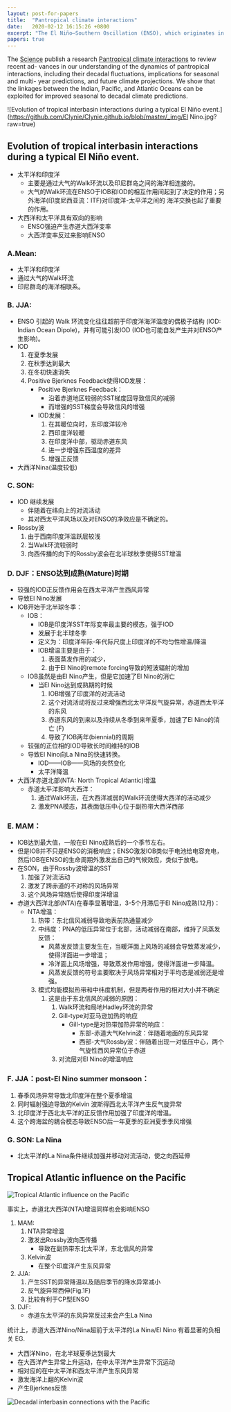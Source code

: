 ```yaml
---
layout: post-for-papers
title:  "Pantropical climate interactions"
date:   2020-02-12 16:15:26 +0800
excerpt: "The El Niño–Southern Oscillation (ENSO), which originates in the Pacific, is the strongest and most well-known mode of tropical climate variability. Its reach is global, and it can force climate variations of the tropical Atlantic and Indian Oceans by perturbing the global atmospheric circulation. Less appreciated is how the tropical Atlantic and Indian Oceans affect the Pacific. Especially noteworthy is the multidecadal Atlantic warming that began in the late 1990s, because recent research suggests that it has influenced Indo-Pacific climate, the character of the ENSO cycle, and the hiatus in global surface warming. Discovery of these pantropical interactions provides a pathway forward for improving predictions of climate variability in the current climate and for refining projections of future climate under different anthropogenic forcing scenarios."
papers: true
---
```


The [Science](http://science.sciencemag.org/) publish a research [Pantropical climate interactions](http://dx.doi.org/10.1126/science.aav4236) to review recent ad- vances in our understanding of the dynamics of pantropical interactions, including their decadal fluctuations, implications for seasonal and multi- year predictions, and future climate projections. We show that the linkages between the Indian, Pacific, and Atlantic Oceans can be exploited for improved seasonal to decadal climate predictions.



![Evolution of tropical interbasin interactions during a typical El Niño event.](https://github.com/Clynie/Clynie.github.io/blob/master/_img/El Nino.jpg?raw=true)


## Evolution of tropical interbasin interactions during a typical El Niño event.

* 太平洋和印度洋
	* 主要是通过大气的Walk环流以及印尼群岛之间的海洋相连接的。
	* 大气的Walk环流在ENSO于IOB和IOD的相互作用间起到了决定的作用；另外海洋(印度尼西亚流：ITF)对印度洋-太平洋之间的 海洋交换也起了重要的作用。
* 大西洋和太平洋具有双向的影响
	* ENSO强迫产生赤道大西洋变率
	* 大西洋变率反过来影响ENSO



### A.Mean: 
*  太平洋和印度洋
*  通过大气的Walk环流
*  印尼群岛的海洋相联系。

### B. JJA:

*  ENSO 引起的 Walk 环流变化往往超前于印度洋海洋温度的偶极子结构 (IOD: Indian Ocean Dipole)，并有可能引发IOD (IOD也可能自发产生并对ENSO产生影响)。
*  IOD
	1. 在夏季发展
	2. 在秋季达到最大
	3. 在冬初快速消失
	4. Positive Bjerknes Feedback使得IOD发展：
		* Positive Bjerknes Feedback：
			* 沿着赤道地区较弱的SST梯度回导致信风的减弱
			* 而增强的SST梯度会导致信风的增强
		* IOD发展：
			1. 在其暖位向时，东印度洋较冷
			2. 西印度洋较暖
			3. 在印度洋中部，驱动赤道东风
			4. 进一步增强东西温度的差异
			5. 增强正反馈
*  大西洋Nina(温度较低)

### C.  SON:

*  IOD 继续发展
	* 伴随着在纬向上的对流活动
	* 其对西太平洋风场以及对ENSO的净效应是不确定的。
*  Rossby波
	1. 由于西南印度洋温跃层较浅
	2. 当Walk环流较弱时
	3. 向西传播的向下的Rossby波会在北半球秋季使得SST增温


### D. DJF：ENSO达到成熟(Mature)时期

*  较强的IOD正反馈作用会在西太平洋产生西风异常
*  导致El Nino发展
*  IOB开始于北半球冬季：
	* IOB：
		* IOB是印度洋SST年际变率最主要的模态，强于IOD
		* 发展于北半球冬季
		* 定义为：印度洋年际-年代际尺度上印度洋的不均匀性增温/降温
		* IOB增温主要是由于：
			1. 表面蒸发作用的减少，
			2. 由于El Nino的remote forcing导致的短波辐射的增加
	* IOB虽然是由El Nino产生，但是它加速了El Nino的消亡
		*  当El Nino达到成熟期的时候
			1. IOB增强了印度洋的对流活动
			2. 这个对流活动将反过来增强西北太平洋反气旋异常，赤道西太平洋的东风
			3. 赤道东风的到来以及持续从冬季到来年夏季，加速了El Nino的消亡 (F)
			4. 导致了IOB两年(biennial)的周期
	* 较强的正位相的IOD导致长时间维持的IOB
	* 导致El Nino向La Nina的快速转换。
		* IOD——IOB——风场的突然变化
		* 太平洋降温
*  大西洋赤道北部(NTA: North Tropical Atlantic)增温
	* 赤道太平洋影响大西洋：
		1. 通过Walk环流，在大西洋减弱的Walk环流使得大西洋的活动减少
		2. 激发PNA模态，其表面低压中心位于副热带大西洋西部


### E. MAM：

*  IOB达到最大值，一般在El Nino成熟后的一个季节左右。
*  但是IOB并不只是ENSO的消极响应；ENSO激发IOB类似于电池给电容充电，然后IOB在ENSO的生命周期外激发出自己的气候效应，类似于放电。
*  在SON，由于Rossby波增温的SST
	1. 加强了对流活动
	2. 激发了跨赤道的不对称的风场异常
	3. 这个风场异常随后使得印度洋增温
* 赤道大西洋北部(NTA)在春季显著增温，3-5个月滞后于El Nino成熟(12月)：
	* NTA增温：
		1. 热带：东北信风减弱导致地表前热通量减少
		2. 中纬度：PNA的低压异常位于北部，活动减弱在南部，维持了风蒸发反馈：
			* 风蒸发反馈主要发生在，当暖洋面上风场的减弱会导致蒸发减少，使得洋面进一步增温；
			* 冷洋面上风场增强，导致蒸发作用增强，使得洋面进一步降温。
			* 风蒸发反馈的符号主要取决于风场异常相对于平均态是减弱还是增强。
		3. 模式均能模拟热带和中纬度机制，但是两者作用的相对大小并不确定
			1. 这是由于东北信风的减弱的原因：
				1. Walk环流和局地Hadley环流的异常
				2. Gill-type对亚马逊加热的响应
					* Gill-type是对热带加热异常的响应：
						* 东部-赤道大气Kelvin波：伴随着地面的东风异常
						* 西部-大气Rossby波：伴随着出现一对低压中心，两个气旋性西风异常位于赤道
				3. 对流层对El Nino的增温响应




### F. JJA：post-El Nino summer monsoon：

1. 春季风场异常导致北印度洋在整个夏季增温
2. 同时辐射强迫导致的Kelvin 波斯得西北太平洋产生反气旋异常
3. 北印度洋于西北太平洋的正反馈作用加强了印度洋的增温。
4. 这个跨海盆的耦合模态导致ENSO后一年夏季的亚洲夏季季风增强

### G. SON: La Nina 

*  北太平洋的La Nina条件继续加强并移动对流活动，使之向西延伸




## Tropical Atlantic influence on the Pacific




![Tropical Atlantic influence on the Pacific](https://github.com/Clynie/Clynie.github.io/blob/master/_img/Pacific-Atlantic.png?raw=true)



事实上，赤道北大西洋(NTA)增温同样也会影响ENSO
1. MAM:  
	1. NTA异常增温
	2. 激发出Rossby波向西传播
		 * 导致在副热带东北太平洋，东北信风的异常
	3. Kelvin波
		* 在整个印度洋产生东风异常
2. JJA:  
	1. 产生SST的异常降温以及随后季节的降水异常减小
	2. 反气旋异常西伸(Fig.1F)
	3. 比较有利于CP型ENSO
3. DJF:  
	* 赤道东太平洋的东风异常反过来会产生La Nina

统计上，赤道大西洋Nino/Nina超前于太平洋的La Nina/El Nino 有着显著的负相关
EG.
* 大西洋Nino，在北半球夏季达到最大
* 在大西洋产生异常上升运动，在中太平洋产生异常下沉运动
* 相对应的在中太平洋和西太平洋产生东风异常
* 激发海洋上翻的Kelvin波
* 产生Bjerknes反馈





![Decadal interbasin connections with the Pacific](https://github.com/Clynie/Clynie.github.io/blob/master/_img/decadal_interbasin.png?raw=true)


















